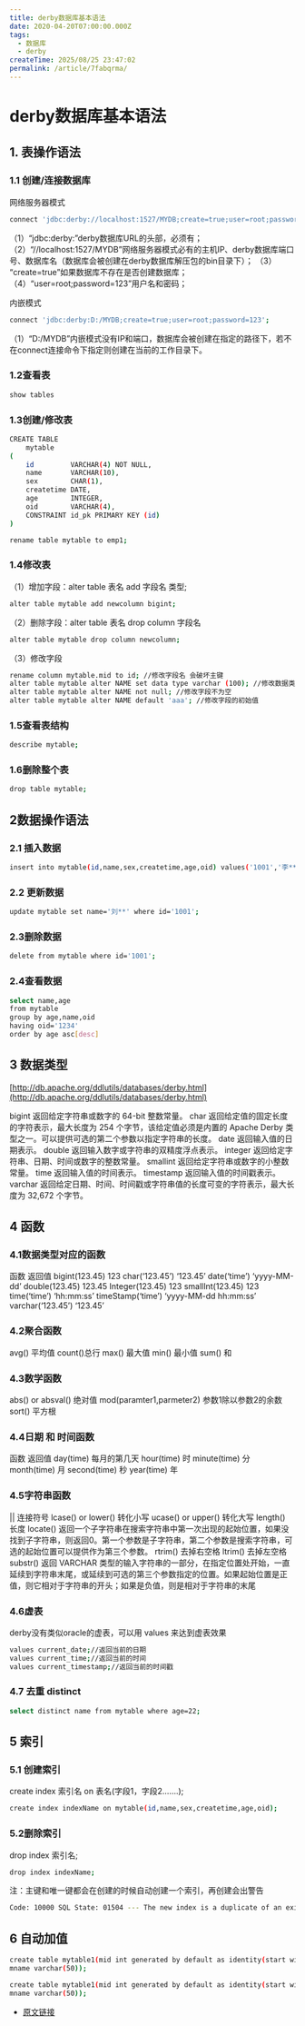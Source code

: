 ```yaml
---
title: derby数据库基本语法
date: 2020-04-20T07:00:00.000Z
tags:
  - 数据库
  - derby
createTime: 2025/08/25 23:47:02
permalink: /article/7fabqrma/
---
```


# derby数据库基本语法

## 1. 表操作语法

### 1.1 创建/连接数据库

网络服务器模式

```bash
connect 'jdbc:derby://localhost:1527/MYDB;create=true;user=root;password=123';
```

（1）“jdbc:derby:”derby数据库URL的头部，必须有；
（2）“//localhost:1527/MYDB”网络服务器模式必有的主机IP、derby数据库端口号、数据库名（数据库会被创建在derby数据库解压包的bin目录下）；
（3） “create=true”如果数据库不存在是否创建数据库；
（4）“user=root;password=123”用户名和密码；

内嵌模式

```bash
connect 'jdbc:derby:D:/MYDB;create=true;user=root;password=123';
```

（1）“D:/MYDB”内嵌模式没有IP和端口，数据库会被创建在指定的路径下，若不在connect连接命令下指定则创建在当前的工作目录下。

### 1.2查看表

```bash
show tables
```

### 1.3创建/修改表

```bash
CREATE TABLE
    mytable
(
    id         VARCHAR(4) NOT NULL,
    name       VARCHAR(10),
    sex        CHAR(1),
    createtime DATE,
    age        INTEGER,
    oid        VARCHAR(4),
    CONSTRAINT id_pk PRIMARY KEY (id)
)
```

```bash
rename table mytable to emp1;
```

### 1.4修改表

（1）增加字段：alter table 表名 add 字段名 类型;

```bash
alter table mytable add newcolumn bigint;
```

（2）删除字段：alter table 表名 drop column 字段名

```bash
alter table mytable drop column newcolumn;
```

（3）修改字段

```bash
rename column mytable.mid to id; //修改字段名 会破坏主键
alter table mytable alter NAME set data type varchar (100); //修改数据类型
alter table mytable alter NAME not null; //修改字段不为空
alter table mytable alter NAME default 'aaa'; //修改字段的初始值
```

### 1.5查看表结构

```bash
describe mytable;
```

### 1.6删除整个表

```bash
drop table mytable;
```

## 2数据操作语法

### 2.1 插入数据

```bash
insert into mytable(id,name,sex,createtime,age,oid) values('1001','李**','男',date('2017-01-06'),22,'1234');
```

### 2.2 更新数据

```bash
update mytable set name='刘**' where id='1001';
```

### 2.3删除数据

```bash
delete from mytable where id='1001';
```

### 2.4查看数据

```bash
select name,age
from mytable
group by age,name,oid
having oid='1234'
order by age asc[desc]
```

## 3 数据类型

[http://db.apache.org/ddlutils/databases/derby.html](http://db.apache.org/ddlutils/databases/derby.html)

bigint 返回给定字符串或数字的 64-bit 整数常量。
char 返回给定值的固定长度的字符表示，最大长度为 254 个字节，该给定值必须是内置的 Apache Derby 类型之一。可以提供可选的第二个参数以指定字符串的长度。
date 返回输入值的日期表示。
double 返回输入数字或字符串的双精度浮点表示。
integer 返回给定字符串、日期、时间或数字的整数常量。
smallint 返回给定字符串或数字的小整数常量。
time 返回输入值的时间表示。
timestamp 返回输入值的时间戳表示。
varchar 返回给定日期、时间、时间戳或字符串值的长度可变的字符表示，最大长度为 32,672 个字节。

## 4 函数

### 4.1数据类型对应的函数

函数 返回值
bigint(123.45) 123
char(‘123.45’) ‘123.45’
date(‘time’) ‘yyyy-MM-dd’
double(123.45) 123.45
Integer(123.45) 123
smallInt(123.45) 123
time(‘time’) ‘hh:mm:ss’
timeStamp(‘time’) ‘yyyy-MM-dd hh:mm:ss’
varchar(‘123.45’) ‘123.45’

### 4.2聚合函数

avg() 平均值
count()总行
max() 最大值
min() 最小值
sum() 和

### 4.3数学函数

abs() or absval() 绝对值
mod(paramter1,parmeter2) 参数1除以参数2的余数
sort() 平方根

### 4.4日期 和 时间函数

函数 返回值
day(time) 每月的第几天
hour(time) 时
minute(time) 分
month(time) 月
second(time) 秒
year(time) 年

### 4.5字符串函数

|| 连接符号
lcase() or lower() 转化小写
ucase() or upper() 转化大写
length() 长度
locate() 返回一个子字符串在搜索字符串中第一次出现的起始位置，如果没找到子字符串，则返回0。第一个参数是子字符串，第二个参数是搜索字符串，可选的起始位置可以提供作为第三个参数。
rtrim() 去掉右空格
ltrim() 去掉左空格
substr() 返回 VARCHAR 类型的输入字符串的一部分，在指定位置处开始，一直延续到字符串末尾，或延续到可选的第三个参数指定的位置。如果起始位置是正值，则它相对于字符串的开头；如果是负值，则是相对于字符串的末尾

### 4.6虚表

derby没有类似oracle的虚表，可以用 values 来达到虚表效果

```bash
values current_date;//返回当前的日期
values current_time;//返回当前的时间
values current_timestamp;//返回当前的时间戳
```

### 4.7 去重 distinct

```bash
select distinct name from mytable where age=22;
```

## 5 索引

### 5.1 创建索引

create index 索引名 on 表名(字段1，字段2…….);

```bash
create index indexName on mytable(id,name,sex,createtime,age,oid);
```

### 5.2删除索引

drop index 索引名;

```bash
drop index indexName;
```

注：主键和唯一键都会在创建的时候自动创建一个索引，再创建会出警告

```bash
Code: 10000 SQL State: 01504 --- The new index is a duplicate of an existing index: SQL170106111016840.
```

## 6 自动加值

```bash
create table mytable1(mid int generated by default as identity(start with 1,increment by 1),
mname varchar(50));
```

```bash
create table mytable1(mid int generated by default as identity(start with 1,increment by 1),
mname varchar(50));

```

- [原文链接](https://blog.csdn.net/qq_34928887/article/details/54138305)
